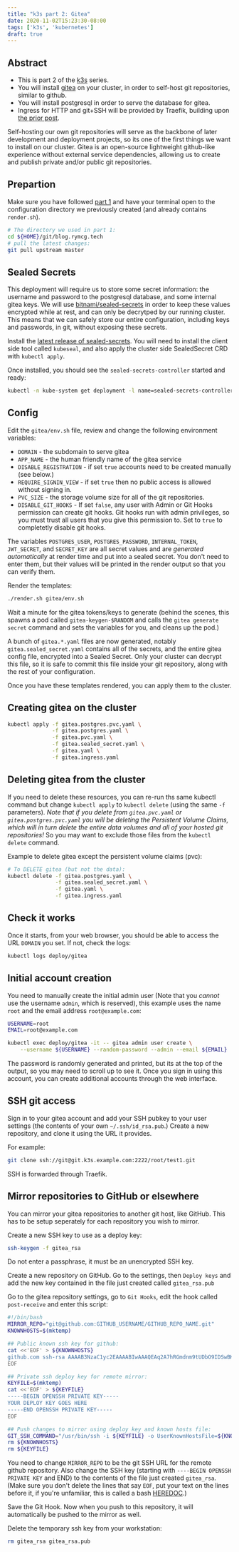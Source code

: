 ```yaml
---
title: "k3s part 2: Gitea"
date: 2020-11-02T15:23:30-08:00
tags: ['k3s', 'kubernetes']
draft: true
---
```


## Abstract
 
 * This is part 2 of the [k3s](/tags/k3s/) series. 
 * You will install [gitea](https://gitea.io/) on your cluster, in order to
   self-host git repositories, similar to github.
 * You will install postgresql in order to serve the database for gitea.
 * Ingress for HTTP and git+SSH will be provided by Traefik, building upon [the
   prior post](/blog/k3s/).

Self-hosting our own git repositories will serve as the backbone of later
development and deployment projects, so its one of the first things we want to
install on our cluster. Gitea is an open-source lightweight github-like
experience without external service dependencies, allowing us to create and
publish private and/or public git repositories.

## Prepartion

Make sure you have followed [part 1](/blog/k3s) and have your terminal open to
the configuration directory we previously created (and already contains
`render.sh`).

```bash
# The directory we used in part 1:
cd ${HOME}/git/blog.rymcg.tech
# pull the latest changes:
git pull upstream master
```

## Sealed Secrets

This deployment will require us to store some secret information: the username
and password to the postgresql database, and some internal gitea keys. We will
use [bitnami/sealed-secrets](https://github.com/bitnami-labs/sealed-secrets) in
order to keep these values encrypted while at rest, and can only be decrytped by
our running cluster. This means that we can safely store our entire
configuration, including keys and passwords, in git, without exposing these
secrets.

Install the [latest release of
sealed-secrets](https://github.com/bitnami-labs/sealed-secrets/releases). You
will need to install the client side tool called `kubeseal`, and also apply the
cluster side SealedSecret CRD with `kubectl apply`.

Once installed, you should see the `sealed-secrets-controller` started and
ready:

```bash
kubectl -n kube-system get deployment -l name=sealed-secrets-controller
```

## Config

Edit the `gitea/env.sh` file, review and change the following environment variables:

 * `DOMAIN` - the subdomain to serve gitea
 * `APP_NAME` - the human friendly name of the gitea service
 * `DISABLE_REGISTRATION` - if set `true` accounts need to be created manually
   (see below.)
 * `REQUIRE_SIGNIN_VIEW` - if set `true` then no public access is allowed
   without signing in.
 * `PVC_SIZE` - the storage volume size for all of the git repositories.
 * `DISABLE_GIT_HOOKS` - If set `false`, any user with Admin or Git Hooks
   permission can create git hooks. Git hooks run with admin privileges, so you
   must trust all users that you give this permission to. Set to `true` to
   completetly disable git hooks.

The variables `POSTGRES_USER`, `POSTGRES_PASSWORD`, `INTERNAL_TOKEN`,
`JWT_SECRET`, and `SECRET_KEY` are all secret values and are *generated
automatically* at render time and put into a sealed secret. You don't need to
enter them, but their values will be printed in the render output so that you
can verify them.

Render the templates:

```bash
./render.sh gitea/env.sh
```

Wait a minute for the gitea tokens/keys to generate (behind the scenes, this
spawns a pod called `gitea-keygen-$RANDOM` and calls the `gitea generate secret`
command and sets the variables for you, and cleans up the pod.)

A bunch of `gitea.*.yaml` files are now generated, notably
`gitea.sealed_secret.yaml` contains all of the secrets, and the entire gitea
config file, encrypted into a Sealed Secret. Only your cluster can decrypt this
file, so it is safe to commit this file inside your git repository, along with
the rest of your configuration.

Once you have these templates rendered, you can apply them to the cluster.

## Creating gitea on the cluster

```bash
kubectl apply -f gitea.postgres.pvc.yaml \
              -f gitea.postgres.yaml \
              -f gitea.pvc.yaml \
              -f gitea.sealed_secret.yaml \
              -f gitea.yaml \
              -f gitea.ingress.yaml
```

## Deleting gitea from the cluster

If you need to delete these resources, you can re-run ths same kubectl command
but change `kubectl apply` to `kubectl delete` (using the same `-f` parameters).
*Note that if you delete from `gitea.pvc.yaml` or `gitea.postgres.pvc.yaml` you
will be deleting the Persistent Volume Claims, which will in turn delete the
entire data volumes and all of your hosted git repositories!* So you may want to
exclude those files from the `kubectl delete` command.

Example to delete gitea except the persistent volume claims (pvc):

```bash
# To DELETE gitea (but not the data):
kubectl delete -f gitea.postgres.yaml \
               -f gitea.sealed_secret.yaml \
               -f gitea.yaml \
               -f gitea.ingress.yaml
```

## Check it works

Once it starts, from your web browser, you should be able to access the URL
`DOMAIN` you set. If not, check the logs:

```bash
kubectl logs deploy/gitea
```

## Initial account creation

You need to manually create the initial admin user (Note that you *cannot* use
the username `admin`, which is reserved), this example uses the name `root` and
the email address `root@example.com`:

```bash
USERNAME=root
EMAIL=root@example.com
```
```bash
kubectl exec deploy/gitea -it -- gitea admin user create \
    --username ${USERNAME} --random-password --admin --email ${EMAIL}
```

The password is randomly generated and printed, but its at the top of the
output, so you may need to scroll up to see it. Once you sign in using this
account, you can create additional accounts through the web interface.

## SSH git access

Sign in to your gitea account and add your SSH pubkey to your user settings (the
contents of your own `~/.ssh/id_rsa.pub`.) Create a new repository, and clone it
using the URL it provides.

For example:

```bash
git clone ssh://git@git.k3s.example.com:2222/root/test1.git
```

SSH is forwarded through Traefik.

## Mirror repositories to GitHub or elsewhere

You can mirror your gitea repositories to another git host, like GitHub. This
has to be setup seperately for each repository you wish to mirror.

Create a new SSH key to use as a deploy key:

```bash
ssh-keygen -f gitea_rsa
```

Do not enter a passphrase, it must be an unencrypted SSH key.

Create a new repository on GitHub. Go to the settings, then `Deploy keys` and
add the new key contained in the file just created called `gitea_rsa.pub`

Go to the gitea repository settings, go to `Git Hooks`, edit the hook called
`post-receive` and enter this script:

```bash
#!/bin/bash
MIRROR_REPO="git@github.com:GITHUB_USERNAME/GITHUB_REPO_NAME.git"
KNOWNHOSTS=$(mktemp)

## Public known ssh key for github:
cat <<'EOF' > ${KNOWNHOSTS}
github.com ssh-rsa AAAAB3NzaC1yc2EAAAABIwAAAQEAq2A7hRGmdnm9tUDbO9IDSwBK6TbQa+PXYPCPy6rbTrTtw7PHkccKrpp0yVhp5HdEIcKr6pLlVDBfOLX9QUsyCOV0wzfjIJNlGEYsdlLJizHhbn2mUjvSAHQqZETYP81eFzLQNnPHt4EVVUh7VfDESU84KezmD5QlWpXLmvU31/yMf+Se8xhHTvKSCZIFImWwoG6mbUoWf9nzpIoaSjB+weqqUUmpaaasXVal72J+UX2B+2RPW3RcT0eOzQgqlJL3RKrTJvdsjE3JEAvGq3lGHSZXy28G3skua2SmVi/w4yCE6gbODqnTWlg7+wC604ydGXA8VJiS5ap43JXiUFFAaQ==
EOF

## Private ssh deploy key for remote mirror:
KEYFILE=$(mktemp)
cat <<'EOF' > ${KEYFILE}
-----BEGIN OPENSSH PRIVATE KEY-----
YOUR DEPLOY KEY GOES HERE
-----END OPENSSH PRIVATE KEY-----
EOF

## Push changes to mirror using deploy key and known hosts file:
GIT_SSH_COMMAND="/usr/bin/ssh -i ${KEYFILE} -o UserKnownHostsFile=${KNOWNHOSTS}" git push --mirror ${MIRROR_REPO}
rm ${KNOWNHOSTS}
rm ${KEYFILE}
```

You need to change `MIRROR_REPO` to be the git SSH URL for the remote github
repository. Also change the SSH key (starting with `----BEGIN OPENSSH PRIVATE
KEY` and END) to the contents of the file just created `gitea_rsa`. (Make sure
you don't delete the lines that say `EOF`, put your text on the lines before it,
if you're unfamiliar, this is called a bash
[HEREDOC](https://tldp.org/LDP/abs/html/here-docs.html).)

Save the Git Hook. Now when you push to this repository, it will automatically
be pushed to the mirror as well.

Delete the temporary ssh key from your workstation:

```bash
rm gitea_rsa gitea_rsa.pub
```
